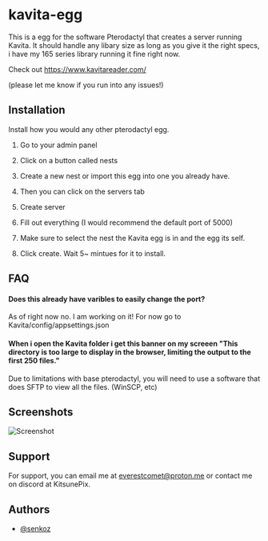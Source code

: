 
# kavita-egg 

This is a egg for the software Pterodactyl that creates a server running Kavita. It should handle any libary size as long as you give it the right specs, i have my 165 series library running it fine right now.

Check out https://www.kavitareader.com/

(please let me know if you run into any issues!) 
## Installation

Install how you would any other pterodactyl egg.

1. Go to your admin panel

2. Click on a button called nests 

3. Create a new nest or import this egg into one you already have.

4. Then you can click on the servers tab

5. Create server 

6. Fill out everything  (I would recommend the default port of 5000)

7. Make sure to select the nest the Kavita egg is in and the egg its self.

8. Click create. Wait 5~ mintues for it to install. 
## FAQ

#### Does this already have varibles to easily change the port?

As of right now no. I am working on it! For now go to Kavita/config/appsettings.json

#### When i open the Kavita folder i get this banner on my screeen "This directory is too large to display in the browser, limiting the output to the first 250 files."

Due to limitations with base pterodactyl, you will need to use a software that does SFTP to view all the files. (WinSCP, etc)


## Screenshots

![Screenshot](https://cdn.rambley.io/u/kavita-egg-example.png)


## Support

For support, you can email me at everestcomet@proton.me or contact me on discord at KitsunePix.


## Authors

- [@senkoz](https://github.com/senkoz)

